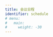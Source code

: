 ```yaml
---
title: 会议日程
identifier: schedule
# menu:
#   main:
#     weight: -30
---
```


<script type="text/javascript" src="https://sessionize.com/api/v2/efqtp0uj/view/GridSmart"></script>